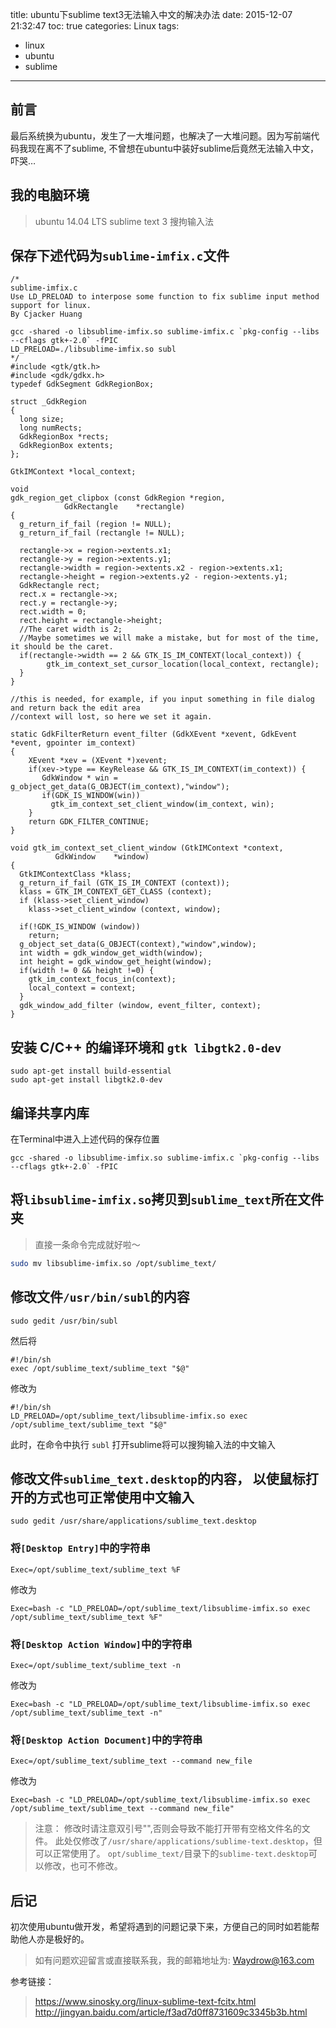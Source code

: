 title: ubuntu下sublime text3无法输入中文的解决办法
date: 2015-12-07 21:32:47
toc: true
categories: Linux
tags:
- linux
- ubuntu
- sublime
---

## 前言
最后系统换为ubuntu，发生了一大堆问题，也解决了一大堆问题。因为写前端代码我现在离不了sublime, 不曾想在ubuntu中装好sublime后竟然无法输入中文，吓哭…
<!-- more -->
## 我的电脑环境
> ubuntu 14.04 LTS
> sublime text 3
> 搜拘输入法

## 保存下述代码为`sublime-imfix.c`文件
```
/*
sublime-imfix.c
Use LD_PRELOAD to interpose some function to fix sublime input method support for linux.
By Cjacker Huang

gcc -shared -o libsublime-imfix.so sublime-imfix.c `pkg-config --libs --cflags gtk+-2.0` -fPIC
LD_PRELOAD=./libsublime-imfix.so subl
*/
#include <gtk/gtk.h>
#include <gdk/gdkx.h>
typedef GdkSegment GdkRegionBox;

struct _GdkRegion
{
  long size;
  long numRects;
  GdkRegionBox *rects;
  GdkRegionBox extents;
};

GtkIMContext *local_context;

void
gdk_region_get_clipbox (const GdkRegion *region,
            GdkRectangle    *rectangle)
{
  g_return_if_fail (region != NULL);
  g_return_if_fail (rectangle != NULL);

  rectangle->x = region->extents.x1;
  rectangle->y = region->extents.y1;
  rectangle->width = region->extents.x2 - region->extents.x1;
  rectangle->height = region->extents.y2 - region->extents.y1;
  GdkRectangle rect;
  rect.x = rectangle->x;
  rect.y = rectangle->y;
  rect.width = 0;
  rect.height = rectangle->height;
  //The caret width is 2;
  //Maybe sometimes we will make a mistake, but for most of the time, it should be the caret.
  if(rectangle->width == 2 && GTK_IS_IM_CONTEXT(local_context)) {
        gtk_im_context_set_cursor_location(local_context, rectangle);
  }
}

//this is needed, for example, if you input something in file dialog and return back the edit area
//context will lost, so here we set it again.

static GdkFilterReturn event_filter (GdkXEvent *xevent, GdkEvent *event, gpointer im_context)
{
    XEvent *xev = (XEvent *)xevent;
    if(xev->type == KeyRelease && GTK_IS_IM_CONTEXT(im_context)) {
       GdkWindow * win = g_object_get_data(G_OBJECT(im_context),"window");
       if(GDK_IS_WINDOW(win))
         gtk_im_context_set_client_window(im_context, win);
    }
    return GDK_FILTER_CONTINUE;
}

void gtk_im_context_set_client_window (GtkIMContext *context,
          GdkWindow    *window)
{
  GtkIMContextClass *klass;
  g_return_if_fail (GTK_IS_IM_CONTEXT (context));
  klass = GTK_IM_CONTEXT_GET_CLASS (context);
  if (klass->set_client_window)
    klass->set_client_window (context, window);

  if(!GDK_IS_WINDOW (window))
    return;
  g_object_set_data(G_OBJECT(context),"window",window);
  int width = gdk_window_get_width(window);
  int height = gdk_window_get_height(window);
  if(width != 0 && height !=0) {
    gtk_im_context_focus_in(context);
    local_context = context;
  }
  gdk_window_add_filter (window, event_filter, context);
}
```

## 安装 C/C++ 的编译环境和 `gtk libgtk2.0-dev`
```shell
sudo apt-get install build-essential
sudo apt-get install libgtk2.0-dev
```

## 编译共享内库
在Terminal中进入上述代码的保存位置
```shelll
gcc -shared -o libsublime-imfix.so sublime-imfix.c `pkg-config --libs --cflags gtk+-2.0` -fPIC
```

## 将`libsublime-imfix.so`拷贝到`sublime_text`所在文件夹
> 直接一条命令完成就好啦～

```bash
sudo mv libsublime-imfix.so /opt/sublime_text/
```

## 修改文件`/usr/bin/subl`的内容
```
sudo gedit /usr/bin/subl
```
然后将

```
#!/bin/sh
exec /opt/sublime_text/sublime_text "$@"
```
修改为

```
#!/bin/sh
LD_PRELOAD=/opt/sublime_text/libsublime-imfix.so exec /opt/sublime_text/sublime_text "$@"
```
此时，在命令中执行 `subl` 打开sublime将可以搜狗输入法的中文输入

## 修改文件`sublime_text.desktop`的内容， 以使鼠标打开的方式也可正常使用中文输入
```
sudo gedit /usr/share/applications/sublime_text.desktop
```
### 将`[Desktop Entry]`中的字符串

```
Exec=/opt/sublime_text/sublime_text %F
```
修改为

```
Exec=bash -c "LD_PRELOAD=/opt/sublime_text/libsublime-imfix.so exec /opt/sublime_text/sublime_text %F"
```
### 将`[Desktop Action Window]`中的字符串

```
Exec=/opt/sublime_text/sublime_text -n
```
修改为

```
Exec=bash -c "LD_PRELOAD=/opt/sublime_text/libsublime-imfix.so exec /opt/sublime_text/sublime_text -n"
```
### 将`[Desktop Action Document]`中的字符串
```
Exec=/opt/sublime_text/sublime_text --command new_file
```
修改为

```
Exec=bash -c "LD_PRELOAD=/opt/sublime_text/libsublime-imfix.so exec /opt/sublime_text/sublime_text --command new_file"
```
>注意：
修改时请注意双引号"",否则会导致不能打开带有空格文件名的文件。
此处仅修改了`/usr/share/applications/sublime-text.desktop`，但可以正常使用了。
>`opt/sublime_text/`目录下的`sublime-text.desktop`可以修改，也可不修改。

## 后记
初次使用ubuntu做开发，希望将遇到的问题记录下来，方便自己的同时如若能帮助他人亦是极好的。
>如有问题欢迎留言或直接联系我，我的邮箱地址为: <Waydrow@163.com>

参考链接：
><https://www.sinosky.org/linux-sublime-text-fcitx.html>
><http://jingyan.baidu.com/article/f3ad7d0ff8731609c3345b3b.html>